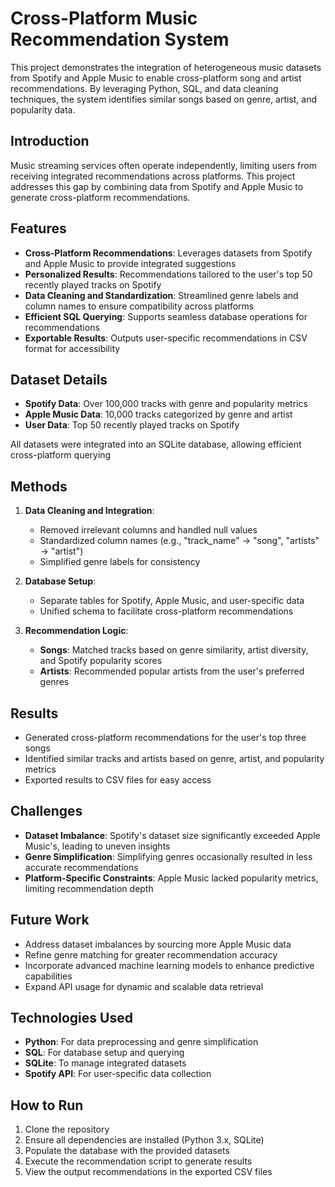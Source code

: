 # Cross-Platform Music Recommendation System

This project demonstrates the integration of heterogeneous music datasets from Spotify and Apple Music to enable cross-platform song and artist recommendations. By leveraging Python, SQL, and data cleaning techniques, the system identifies similar songs based on genre, artist, and popularity data. 

## Introduction

Music streaming services often operate independently, limiting users from receiving integrated recommendations across platforms. This project addresses this gap by combining data from Spotify and Apple Music to generate cross-platform recommendations.

## Features

- **Cross-Platform Recommendations**: Leverages datasets from Spotify and Apple Music to provide integrated suggestions
- **Personalized Results**: Recommendations tailored to the user's top 50 recently played tracks on Spotify
- **Data Cleaning and Standardization**: Streamlined genre labels and column names to ensure compatibility across platforms
- **Efficient SQL Querying**: Supports seamless database operations for recommendations
- **Exportable Results**: Outputs user-specific recommendations in CSV format for accessibility

## Dataset Details

- **Spotify Data**: Over 100,000 tracks with genre and popularity metrics
- **Apple Music Data**: 10,000 tracks categorized by genre and artist
- **User Data**: Top 50 recently played tracks on Spotify

All datasets were integrated into an SQLite database, allowing efficient cross-platform querying

## Methods

1. **Data Cleaning and Integration**:
   - Removed irrelevant columns and handled null values
   - Standardized column names (e.g., "track_name" → "song", "artists" → "artist")
   - Simplified genre labels for consistency

2. **Database Setup**:
   - Separate tables for Spotify, Apple Music, and user-specific data
   - Unified schema to facilitate cross-platform recommendations

3. **Recommendation Logic**:
   - **Songs**: Matched tracks based on genre similarity, artist diversity, and Spotify popularity scores
   - **Artists**: Recommended popular artists from the user's preferred genres

## Results

- Generated cross-platform recommendations for the user's top three songs
- Identified similar tracks and artists based on genre, artist, and popularity metrics
- Exported results to CSV files for easy access

## Challenges

- **Dataset Imbalance**: Spotify's dataset size significantly exceeded Apple Music's, leading to uneven insights
- **Genre Simplification**: Simplifying genres occasionally resulted in less accurate recommendations
- **Platform-Specific Constraints**: Apple Music lacked popularity metrics, limiting recommendation depth

## Future Work

- Address dataset imbalances by sourcing more Apple Music data
- Refine genre matching for greater recommendation accuracy
- Incorporate advanced machine learning models to enhance predictive capabilities
- Expand API usage for dynamic and scalable data retrieval

## Technologies Used

- **Python**: For data preprocessing and genre simplification
- **SQL**: For database setup and querying
- **SQLite**: To manage integrated datasets
- **Spotify API**: For user-specific data collection

## How to Run

1. Clone the repository
2. Ensure all dependencies are installed (Python 3.x, SQLite)
3. Populate the database with the provided datasets
4. Execute the recommendation script to generate results
5. View the output recommendations in the exported CSV files
